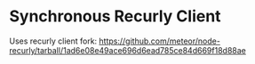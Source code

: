 # Synchronous Recurly Client

Uses recurly client fork:
https://github.com/meteor/node-recurly/tarball/1ad6e08e49ace696d6ead785ce84d669f18d88ae

